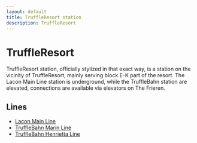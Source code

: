 ```yaml
---
layout: default
title: TruffleResort station
description: TruffleResort
---
```


# TruffleResort

TruffleResort station, officially stylized in that exact way, is a station
on the vicinity of TruffleResort, mainly serving block E-K part of the resort. The Lacon Main Line station is underground, while the TruffleBahn station are elevated, connections are available via elevators on The Frieren.

## Lines


- [Lacon Main Line](/rail-lines/lcn-main-line)
- [TruffleBahn Marin Line](/rail-lines/tb-marin-line)
- [TruffleBahn Henrietta Line](/rail-lines/tb-henrietta-line)



